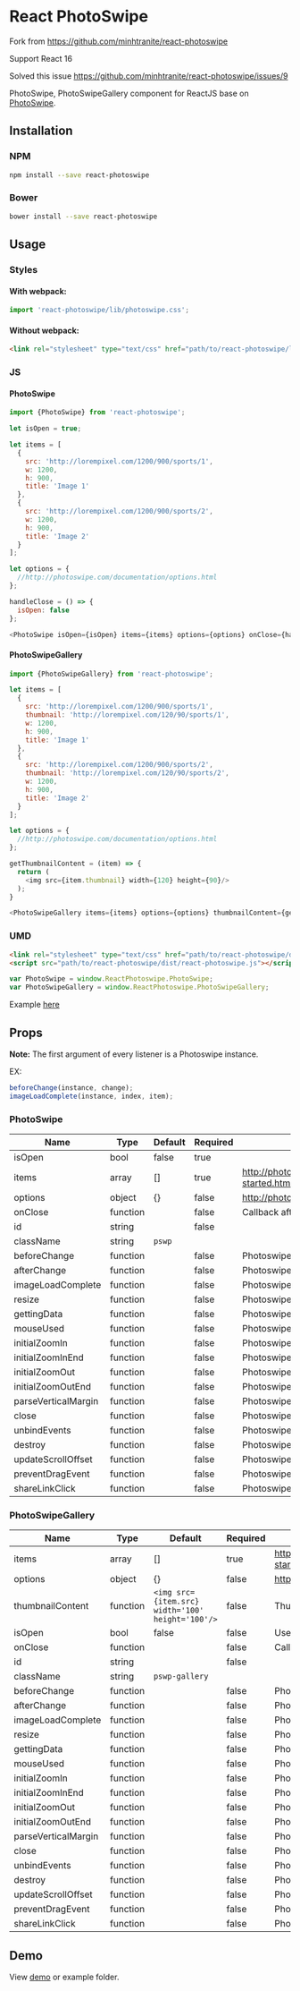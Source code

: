 # React PhotoSwipe

Fork from https://github.com/minhtranite/react-photoswipe

Support React 16

Solved this issue https://github.com/minhtranite/react-photoswipe/issues/9

PhotoSwipe, PhotoSwipeGallery component for ReactJS base on [PhotoSwipe](http://photoswipe.com/).

## Installation

### NPM

```bash
npm install --save react-photoswipe
```

### Bower
```bash
bower install --save react-photoswipe
```

## Usage

### Styles

#### With webpack:

```js
import 'react-photoswipe/lib/photoswipe.css';
```

#### Without webpack:

```html
<link rel="stylesheet" type="text/css" href="path/to/react-photoswipe/lib/photoswipe.css">
```

### JS

#### PhotoSwipe

```js
import {PhotoSwipe} from 'react-photoswipe';

let isOpen = true;

let items = [
  {
    src: 'http://lorempixel.com/1200/900/sports/1',
    w: 1200,
    h: 900,
    title: 'Image 1'
  },
  {
    src: 'http://lorempixel.com/1200/900/sports/2',
    w: 1200,
    h: 900,
    title: 'Image 2'
  }
];

let options = {
  //http://photoswipe.com/documentation/options.html
};

handleClose = () => {
  isOpen: false
};

<PhotoSwipe isOpen={isOpen} items={items} options={options} onClose={handleClose}/>

```

#### PhotoSwipeGallery

```js
import {PhotoSwipeGallery} from 'react-photoswipe';

let items = [
  {
    src: 'http://lorempixel.com/1200/900/sports/1',
    thumbnail: 'http://lorempixel.com/120/90/sports/1',
    w: 1200,
    h: 900,
    title: 'Image 1'
  },
  {
    src: 'http://lorempixel.com/1200/900/sports/2',
    thumbnail: 'http://lorempixel.com/120/90/sports/2',
    w: 1200,
    h: 900,
    title: 'Image 2'
  }
];

let options = {
  //http://photoswipe.com/documentation/options.html
};

getThumbnailContent = (item) => {
  return (
    <img src={item.thumbnail} width={120} height={90}/>
  );
}

<PhotoSwipeGallery items={items} options={options} thumbnailContent={getThumbnailContent}/>
```

### UMD

```html
<link rel="stylesheet" type="text/css" href="path/to/react-photoswipe/dist/photoswipe.css">
<script src="path/to/react-photoswipe/dist/react-photoswipe.js"></script>
```

```js
var PhotoSwipe = window.ReactPhotoswipe.PhotoSwipe;
var PhotoSwipeGallery = window.ReactPhotoswipe.PhotoSwipeGallery;
```

Example [here](http://codepen.io/vn38minhtran/pen/XmVdvW/)

## Props

**Note:**  The first argument of every listener is a Photoswipe instance.

EX:
```js
beforeChange(instance, change);
imageLoadComplete(instance, index, item);
```

### PhotoSwipe

| Name | Type | Default | Required | Description |
|------|------|---------|----------|-------------|
| isOpen | bool | false | true |  |
| items | array | [] | true | http://photoswipe.com/documentation/getting-started.html |
| options | object | {} | false | http://photoswipe.com/documentation/options.html |
| onClose | function |  | false | Callback after PhotoSwipe close |
| id | string |  | false |  |
| className | string | `pswp` |  |
| beforeChange | function |  | false | Photoswipe event listener |
| afterChange | function |  | false | Photoswipe event listener |
| imageLoadComplete | function |  | false | Photoswipe event listener |
| resize | function |  | false | Photoswipe event listener |
| gettingData | function |  | false | Photoswipe event listener |
| mouseUsed | function |  | false | Photoswipe event listener |
| initialZoomIn | function |  | false | Photoswipe event listener |
| initialZoomInEnd | function |  | false | Photoswipe event listener |
| initialZoomOut | function |  | false | Photoswipe event listener |
| initialZoomOutEnd | function |  | false | Photoswipe event listener |
| parseVerticalMargin | function |  | false | Photoswipe event listener |
| close | function |  | false | Photoswipe event listener |
| unbindEvents | function |  | false | Photoswipe event listener |
| destroy | function |  | false | Photoswipe event listener |
| updateScrollOffset | function |  | false | Photoswipe event listener |
| preventDragEvent | function |  | false | Photoswipe event listener |
| shareLinkClick | function |  | false | Photoswipe event listener |

### PhotoSwipeGallery

| Name | Type | Default | Required | Description |
|------|------|---------|----------|-------------|
| items | array | [] | true | http://photoswipe.com/documentation/getting-started.html |
| options | object | {} | false | http://photoswipe.com/documentation/options.html |
| thumbnailContent | function | `<img src={item.src} width='100' height='100'/>` | false | Thumbnail content |
| isOpen | bool | false | false | Use it with `onClose` prop |
| onClose | function |  | false | Callback after close |
| id | string |  | false |  |
| className | string | `pswp-gallery` |  | 
| beforeChange | function |  | false | Photoswipe event listener |
| afterChange | function |  | false | Photoswipe event listener |
| imageLoadComplete | function |  | false | Photoswipe event listener |
| resize | function |  | false | Photoswipe event listener |
| gettingData | function |  | false | Photoswipe event listener |
| mouseUsed | function |  | false | Photoswipe event listener |
| initialZoomIn | function |  | false | Photoswipe event listener |
| initialZoomInEnd | function |  | false | Photoswipe event listener |
| initialZoomOut | function |  | false | Photoswipe event listener |
| initialZoomOutEnd | function |  | false | Photoswipe event listener |
| parseVerticalMargin | function |  | false | Photoswipe event listener |
| close | function |  | false | Photoswipe event listener |
| unbindEvents | function |  | false | Photoswipe event listener |
| destroy | function |  | false | Photoswipe event listener |
| updateScrollOffset | function |  | false | Photoswipe event listener |
| preventDragEvent | function |  | false | Photoswipe event listener |
| shareLinkClick | function |  | false | Photoswipe event listener |

## Demo

View [demo](http://minhtranite.github.io/react-photoswipe) or example folder.
